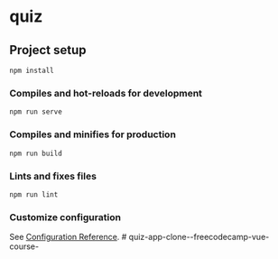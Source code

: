 # quiz

## Project setup
```
npm install
```

### Compiles and hot-reloads for development
```
npm run serve
```

### Compiles and minifies for production
```
npm run build
```

### Lints and fixes files
```
npm run lint
```

### Customize configuration
See [Configuration Reference](https://cli.vuejs.org/config/).
#   q u i z - a p p - c l o n e - - f r e e c o d e c a m p - v u e - c o u r s e -  
 